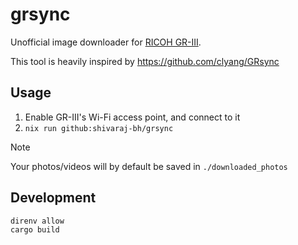 # grsync

Unofficial image downloader for [RICOH GR-III](https://www.ricoh-imaging.co.jp/english/products/gr-3/).

This tool is heavily inspired by https://github.com/clyang/GRsync

## Usage

1. Enable GR-III's Wi-Fi access point, and connect to it
2. `nix run github:shivaraj-bh/grsync`

>[!NOTE]
> Your photos/videos will by default be saved in `./downloaded_photos`

## Development

```sh
direnv allow
cargo build
```
